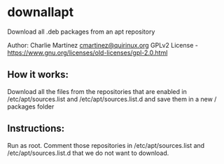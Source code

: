 # downallapt
Download all .deb packages from an apt repository

Author: Charlie Martínez <cmartinez@quirinux.org>
GPLv2 License - https://www.gnu.org/licenses/old-licenses/gpl-2.0.html

## How it works:

Download all the files from the repositories
that are enabled in /etc/apt/sources.list and /etc/apt/sources.list.d
and save them in a new / packages folder

## Instructions:
 
Run as root.
Comment those repositories in /etc/apt/sources.list and /etc/apt/sources.list.d that we do not want to download.


